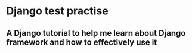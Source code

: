 # Django test practise

## A Django tutorial to help me learn about Django framework and how to effectively use it
